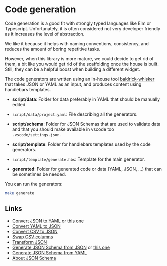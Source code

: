 # Code generation

Code generation is a good fit with strongly typed languages like Elm or
Typescript.
Unfortunately, it is often considered not very developer friendly as it
increases the
level of abstraction.

We like it because it helps with naming conventions, consistency, and reduces
the amount of
boring repetitive tasks.

However, when this library is more mature, we could decide to get rid of
them, a bit like you would get rid of the scaffolding once the house is
built.
Still, they can be a helpful boost when building a different widget.

The code generators are written using an in-house tool
[baldrick-whisker](https://github.com/flarebyte/baldrick-whisker) that takes
JSON or YAML as an input, and produces content using handlebars templates.

-   **script/data**: Folder for data preferably in YAML that should be
    manually edited.

-   `script/data/project.yaml`: File describing all the generators.

-   **script/schema**: Folder for JSON Schemas that are used to validate
    data and that you should make available in vscode too
    `.vscode/settings.json`.

-   **script/template**: Folder for handlebars templates used by the code
    generators.

-   `script/template/generate.hbs`: Template for the main generator.

-   **generated**: Folder for generated code or data (YAML, JSON, ...) that
    can be sometimes be needed.

You can run the generators:

```bash
make generate
```

## Links

-   [Convert JSON to YAML](https://jsonformatter.org/json-to-yaml) or [this
    one](https://json2yaml.com/)
-   [Convert YAML to JSON](https://jsonformatter.org/yaml-to-json)
-   [Convert CSV to JSON](https://www.convertcsv.com/csv-to-json.htm)
-   [Swap CSV columns](https://onlinecsvtools.com/swap-csv-columns)
-   [Transform JSON](https://jsoneditoronline.org/)
-   [Generate JSON Schema from
    JSON](https://codebeautify.org/json-to-json-schema-generator) or [this
    one](https://www.liquid-technologies.com/online-json-to-schema-converter)
-   [Generate JSON Schema from
    YAML](https://codebeautify.org/yaml-to-json-schema-generator)
-   [About JSON
    Schema](https://json-schema.org/understanding-json-schema/index.html#)
